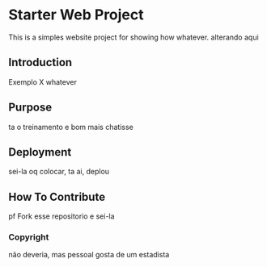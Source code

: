 # Starter Web Project

This is a simples website project for showing how whatever. alterando aqui

## Introduction

Exemplo X whatever

## Purpose

ta o treinamento e bom
mais chatisse

## Deployment

sei-la oq colocar, ta ai, deplou

## How To Contribute

pf Fork esse repositorio e sei-la

### Copyright

não deveria, mas pessoal gosta de um estadista